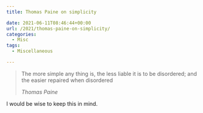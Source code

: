 ```yaml
---
title: Thomas Paine on simplicity

date: 2021-06-11T08:46:44+00:00
url: /2021/thomas-paine-on-simplicity/
categories:
  - Misc
tags:
  - Miscellaneous

---
```

<!--kg-card-begin: html-->

<blockquote class="wp-block-quote">
  <p>
    The more simple any thing is, the less liable it is to be disordered; and the easier repaired when disordered
  </p>
  
  <p>
    <cite>Thomas Paine</cite>
  </p>
</blockquote>

I would be wise to keep this in mind.

<!--kg-card-end: html-->